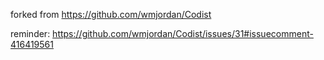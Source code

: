 forked from https://github.com/wmjordan/Codist

reminder: https://github.com/wmjordan/Codist/issues/31#issuecomment-416419561
